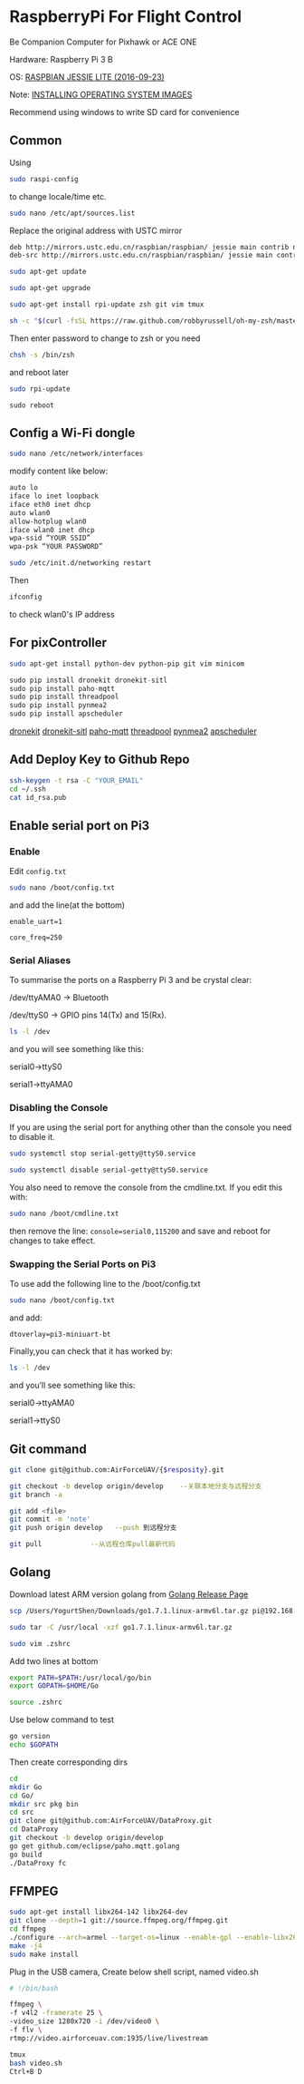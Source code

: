 # RaspberryPi For Flight Control
Be Companion Computer for Pixhawk or ACE ONE

Hardware: Raspberry Pi 3 B

OS: [RASPBIAN JESSIE LITE (2016-09-23)](https://www.raspberrypi.org/downloads/raspbian/)

Note: [INSTALLING OPERATING SYSTEM IMAGES](https://www.raspberrypi.org/documentation/installation/installing-images/README.md)

Recommend using windows to write SD card for convenience

## Common

Using

```bash
sudo raspi-config
```

to change locale/time etc.

```bash
sudo nano /etc/apt/sources.list
```

Replace the original address with USTC mirror

```bash
deb http://mirrors.ustc.edu.cn/raspbian/raspbian/ jessie main contrib non-free rpi
deb-src http://mirrors.ustc.edu.cn/raspbian/raspbian/ jessie main contrib non-free rpi
```

```bash
sudo apt-get update
```

```bash
sudo apt-get upgrade
```

```bash
sudo apt-get install rpi-update zsh git vim tmux
```

```bash
sh -c "$(curl -fsSL https://raw.github.com/robbyrussell/oh-my-zsh/master/tools/install.sh)"
```

Then enter password to change to zsh or you need

```bash
chsh -s /bin/zsh
``` 

and reboot later

```bash
sudo rpi-update
```

```
sudo reboot
```

## Config a Wi-Fi dongle

```bash
sudo nano /etc/network/interfaces
```

modify content like below:

```bash
auto lo
iface lo inet loopback
iface eth0 inet dhcp
auto wlan0
allow-hotplug wlan0
iface wlan0 inet dhcp
wpa-ssid “YOUR SSID”
wpa-psk “YOUR PASSWORD”
```

```bash
sudo /etc/init.d/networking restart
```

Then

```bash
ifconfig
```

to check wlan0's IP address

## For pixController
```bash
sudo apt-get install python-dev python-pip git vim minicom
```

```python
sudo pip install dronekit dronekit-sitl
sudo pip install paho-mqtt
sudo pip install threadpool
sudo pip install pynmea2
sudo pip install apscheduler
```
[dronekit](http://python.dronekit.io/about/index.html) [dronekit-sitl](https://github.com/dronekit/dronekit-sitl)
[paho-mqtt](https://pypi.python.org/pypi/paho-mqtt/1.1) [threadpool](https://pypi.python.org/pypi/threadpool/1.2.6)
[pynmea2](https://github.com/Knio/pynmea2) [apscheduler](https://apscheduler.readthedocs.io/en/latest/userguide.html)

## Add Deploy Key to Github Repo

```bash
ssh-keygen -t rsa -C "YOUR_EMAIL"
cd ~/.ssh 
cat id_rsa.pub
```

## Enable serial port on Pi3

### Enable

Edit `config.txt`

```bash
sudo nano /boot/config.txt
```

and add the line(at the bottom)

`enable_uart=1`

`core_freq=250`

### Serial Aliases

To summarise the ports on a Raspberry Pi 3 and be crystal clear:

/dev/ttyAMA0 -> Bluetooth

/dev/ttyS0   -> GPIO pins 14(Tx) and 15(Rx).

```bash
ls -l /dev
```

and you will see something like this:   

serial0->ttyS0  

serial1->ttyAMA0

### Disabling the Console

If you are using the serial port for anything other than the console you need to disable it.

```bash
sudo systemctl stop serial-getty@ttyS0.service

sudo systemctl disable serial-getty@ttyS0.service

```

You also need to remove the console from the cmdline.txt. If you edit this with:

```bash
sudo nano /boot/cmdline.txt
```

then remove the line: `console=serial0,115200` and save and reboot for changes to take effect.

### Swapping the Serial Ports on Pi3

To use add the following line to the /boot/config.txt

```bash
sudo nano /boot/config.txt
```

and add:

`dtoverlay=pi3-miniuart-bt`

Finally,you can check that it has worked by:

```bash
ls -l /dev
```

and you’ll see something like this:

serial0->ttyAMA0

serial1->ttyS0



## Git command
```bash
git clone git@github.com:AirForceUAV/{$resposity}.git

git checkout -b develop origin/develop    --关联本地分支与远程分支
git branch -a    

git add <file>
git commit -m 'note'
git push origin develop   --push 到远程分支

git pull            --从远程仓库pull最新代码

```

## Golang
Download latest ARM version golang from 
[Golang Release Page](https://golang.org/dl/)

```bash
scp /Users/YogurtShen/Downloads/go1.7.1.linux-armv6l.tar.gz pi@192.168.1.16:~

sudo tar -C /usr/local -xzf go1.7.1.linux-armv6l.tar.gz

sudo vim .zshrc
```

Add two lines at bottom

```bash
export PATH=$PATH:/usr/local/go/bin
export GOPATH=$HOME/Go
```

```bash
source .zshrc
```

Use below command to test

```bash
go version
echo $GOPATH
```

Then create corresponding dirs

```bash
cd
mkdir Go
cd Go/
mkdir src pkg bin
cd src
git clone git@github.com:AirForceUAV/DataProxy.git
cd DataProxy
git checkout -b develop origin/develop
go get github.com/eclipse/paho.mqtt.golang
go build
./DataProxy fc
```

## FFMPEG

```bash
sudo apt-get install libx264-142 libx264-dev
git clone --depth=1 git://source.ffmpeg.org/ffmpeg.git
cd ffmpeg
./configure --arch=armel --target-os=linux --enable-gpl --enable-libx264 --enable-nonfree
make -j4
sudo make install
```

Plug in the USB camera, Create below shell script, named video.sh

```bash
# !/bin/bash

ffmpeg \
-f v4l2 -framerate 25 \
-video_size 1280x720 -i /dev/video0 \
-f flv \
rtmp://video.airforceuav.com:1935/live/livestream
```

```bash
tmux
bash video.sh
Ctrl+B D
```
